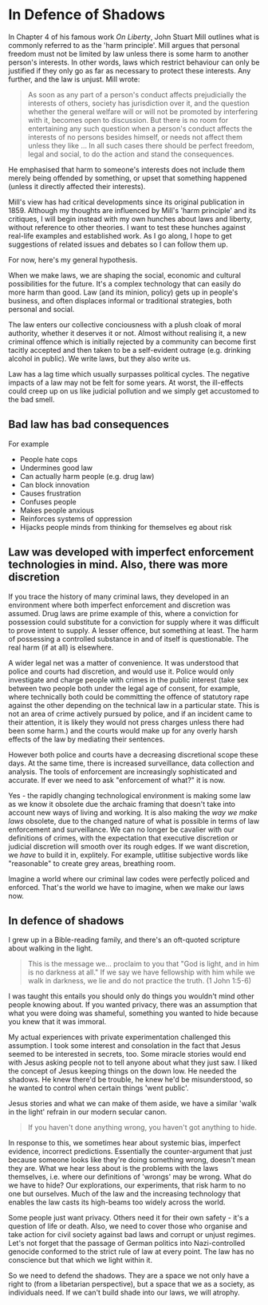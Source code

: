 # In Defence of Shadows

In Chapter 4 of his famous work _On Liberty_, John Stuart Mill outlines what is commonly referred to as the 'harm principle'. Mill argues that personal freedom must not be limited by law unless there is some harm to another person's interests. In other words, laws which restrict behaviour can only be justified if they only go as far as necessary to protect these interests. Any further, and the law is unjust. Mill wrote:

> As soon as any part of a person's conduct affects prejudicially the interests of others, society has jurisdiction over it, and the question whether the general welfare will or will not be promoted by interfering with it, becomes open to discussion. But there is no room for entertaining any such question when a person's conduct affects the interests of no persons besides himself, or needs not affect them unless they like ... In all such cases there should be perfect freedom, legal and social, to do the action and stand the consequences.

He emphasised that harm to someone's interests does not include them merely being offended by something, or upset that something happened (unless it directly affected their interests).

Mill's view has had critical developments since its original publication in 1859. Although my thoughts are influenced by Mill's 'harm principle' and its critiques, I will begin instead with my own hunches about laws and liberty, without reference to other theories. I want to test these hunches against real-life examples and established work. As I go along, I hope to get suggestions of related issues and debates so I can follow them up.

For now, here's my general hypothesis.

When we make laws, we are shaping the social, economic and cultural possibilities for the future. It's a complex technology that can easily do more harm than good. Law (and its minion, policy) gets up in people's business, and often displaces informal or traditional strategies, both personal and social. 

The law enters our collective conciousness with a plush cloak of moral authority, whether it deserves it or not. Almost without realising it, a new criminal offence which is initially rejected by a community can become first tacitly accepted and then taken to be a self-evident outrage (e.g. drinking alcohol in public). We write laws, but they also write us.

Law has a lag time which usually surpasses political cycles. The negative impacts of a law may not be felt for some years. At worst, the ill-effects could creep up on us like judicial pollution and we simply get accustomed to the bad smell.

## Bad law has bad consequences

For example 
- People hate cops
- Undermines good law
- Can actually harm people (e.g. drug law)
- Can block innovation
- Causes frustration
- Confuses people
- Makes people anxious
- Reinforces systems of oppression
- Hijacks people minds from thinking for themselves eg about risk

## Law was developed with imperfect enforcement technologies in mind. Also, there was more discretion

If you trace the history of many criminal laws, they developed in an environment where both imperfect enforcement and discretion was assumed. Drug laws are prime example of this, where a conviction for possession could substitute for a conviction for supply where it was difficult to prove intent to supply. A lesser offence, but something at least. The harm of possessing a controlled substance in and of itself is questionable. The real harm (if at all) is elsewhere. 

A wider legal net was a matter of convenience. It was understood that police and courts had discretion, and would use it. Police would only investigate and charge people with crimes in the public interest (take sex between two people both under the legal age of consent, for example, where technically both could be committing the offence of statutory rape against the other depending on the technical law in a particular state. This is not an area of crime actively pursued by police, and if an incident came to their attention, it is likely they would not press charges unless there had been some harm.) and the courts would make up for any overly harsh effects of the law by mediating their sentences. 

However both police and courts have a decreasing discretional scope these days. At the same time, there is increased surveillance, data collection and analysis. The tools of enforcement are increasingly sophisticated and accurate. If ever we need to ask "enforcement of what?" it is now.

Yes - the rapidly changing technological environment is making some law as we know it obsolete due the archaic framing that doesn't take into account new ways of living and working. It is also making the _way we make laws_ obsolete, due to the changed nature of what is possible in terms of law enforcement and surveillance. We can no longer be cavalier with our definitions of crimes, with the expectation that executive discretion or judicial discretion will smooth over its rough edges. If we want discretion, we _have_ to build it in, explitely. For example, utlitise subjective words like "reasonable" to create grey areas, breathing room.

Imagine a world where our criminal law codes were perfectly policed and enforced. That's the world we have to imagine, when we make our laws now.

## In defence of shadows

I grew up in a Bible-reading family, and there's an oft-quoted scripture about walking in the light.

> This is the message we... proclaim to you that "God is light, and in him is no darkness at all." If we say we have fellowship with him while we walk in darkness, we lie and do not practice the truth. (1 John 1:5-6)

I was taught this entails you should only do things you wouldn't mind other people knowing about. If you wanted privacy, there was an assumption that what you were doing was shameful, something you wanted to hide because you knew that it was immoral.

My actual experiences with private experimentation challenged this assumption. I took some interest and consolation in the fact that Jesus seemed to be interested in secrets, too. Some miracle stories would end with Jesus asking people not to tell anyone about what they just saw. I liked the concept of Jesus keeping things on the down low. He needed the shadows. He knew there'd be trouble, he knew he'd be misunderstood, so he wanted to control when certain things 'went public'.

Jesus stories and what we can make of them aside, we have a similar 'walk in the light' refrain in our modern secular canon. 

> If you haven't done anything wrong, you haven't got anything to hide.

In response to this, we sometimes hear about systemic bias, imperfect evidence, incorrect predictions. Essentially the counter-argument that just because someone looks like they're doing something wrong, doesn't mean they are. What we hear less about is the problems with the laws themselves, i.e. where our definitions of 'wrongs' may be wrong. What do we have to hide? Our explorations, our experiments, that risk harm to no one but ourselves. Much of the law and the increasing technology that enables the law casts its high-beams too widely across the world.

Some people just want privacy. Others need it for their own safety - it's a question of life or death. Also, we need to cover those who organise and take action for civil society against bad laws and corrupt or unjust regimes. Let's not forget that the passage of German politics into Nazi-controlled genocide conformed to the strict rule of law at every point. The law has no conscience but that which we light within it.

So we need to defend the shadows. They are a space we not only have a right to (from a libetarian perspective), but a space that we as a society, as individuals need. If we can't build shade into our laws, we will atrophy.
